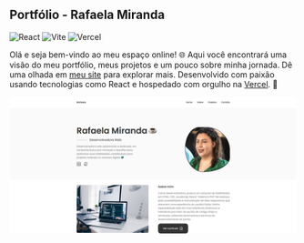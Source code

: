 ## Portfólio - Rafaela Miranda

![React](https://img.shields.io/badge/react-%2320232a.svg?style=for-the-badge&logo=react&logoColor=%2361DAFB)
![Vite](https://img.shields.io/badge/vite-%23646CFF.svg?style=for-the-badge&logo=vite&logoColor=white)
![Vercel](https://img.shields.io/badge/vercel-%23000000.svg?style=for-the-badge&logo=vercel&logoColor=white)

Olá e seja bem-vindo ao meu espaço online! 🌐 Aqui você encontrará uma visão do meu portfólio, meus projetos e um pouco sobre minha jornada. Dê uma olhada em [meu site](https://rafaelamiranda.com.br/) para explorar mais. Desenvolvido com paixão usando tecnologias como React e hospedado com orgulho na [Vercel](https://vercel.com/). 🚀

![Print do Site](./src/assets/site.webp)
